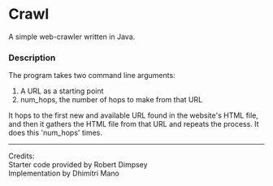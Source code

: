 # Crawl

A simple web-crawler written in Java.

### Description

The program takes two command line arguments:
1. A URL as a starting point
2. num_hops, the number of hops to make from that URL

It hops to the first new and available URL found in the website's HTML file, and then it gathers the HTML file from that URL and repeats the process. It does this 'num_hops' times.

---

Credits:<br>
Starter code provided by Robert Dimpsey<br>
Implementation by Dhimitri Mano
